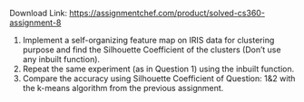 Download Link: https://assignmentchef.com/product/solved-cs360-assignment-8
<br>
<ol>

 <li>Implement a self-organizing feature map on IRIS data for clustering purpose and find the Silhouette Coefficient of the clusters (Don’t use any inbuilt function).</li>

 <li>Repeat the same experiment (as in Question 1) using the inbuilt function.</li>

 <li>Compare the accuracy using Silhouette Coefficient of Question: 1&amp;2 with the k-means algorithm from the previous assignment.</li>

</ol>